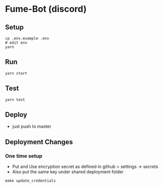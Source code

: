 # Fume-Bot (discord)

## Setup

```
cp .env.example .env
# edit env
yarn
```

## Run

```
yarn start
```

## Test

```
yarn test
```

## Deploy

* just push to master

## Deployment Changes

### One time setup
* Put and Use encryption secret as defined in github > settings -> secrets
* Also put the same key under shared deployment folder

```
make update_credentials
```
